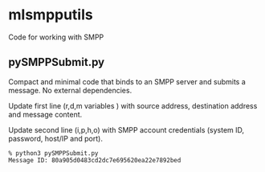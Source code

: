 # mlsmpputils
Code for working with SMPP

## pySMPPSubmit.py
Compact and minimal code that binds to an SMPP server and submits a message. No external dependencies.

Update first line (r,d,m variables ) with source address, destination address and message content.

Update second line (i,p,h,o) with SMPP account credentials (system ID, password, host/IP and port).

```
% python3 pySMPPSubmit.py 
Message ID: 80a905d0483cd2dc7e695620ea22e7892bed
```
